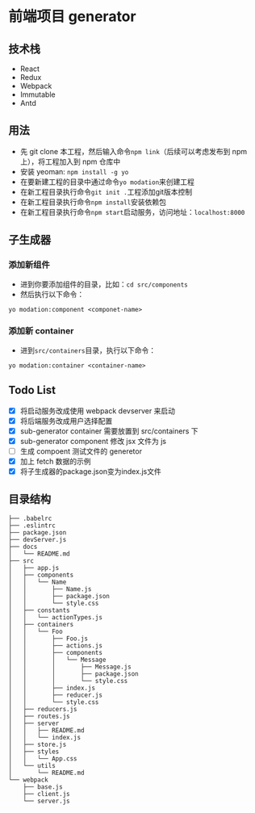 # 前端项目 generator

## 技术栈
* React
* Redux
* Webpack
* Immutable
* Antd

## 用法

* 先 git clone 本工程，然后输入命令`npm link`（后续可以考虑发布到 npm 上），将工程加入到 npm 仓库中
* 安装 yeoman: `npm install -g yo`
* 在要新建工程的目录中通过命令`yo modation`来创建工程
* 在新工程目录执行命令`git init .`工程添加git版本控制
* 在新工程目录执行命令`npm install`安装依赖包
* 在新工程目录执行命令`npm start`启动服务，访问地址：`localhost:8000`

## 子生成器

### 添加新组件

* 进到你要添加组件的目录，比如：`cd src/components`
* 然后执行以下命令：
```
yo modation:component <componet-name>
```

### 添加新 container

* 进到`src/containers`目录，执行以下命令：
```
yo modation:container <container-name>
```

## Todo List

- [x] 将启动服务改成使用 webpack devserver 来启动
- [x] 将后端服务改成用户选择配置
- [x] sub-generator container 需要放置到 src/containers 下
- [x] sub-generator component 修改 jsx 文件为 js
- [ ] 生成 compoent 测试文件的 generetor
- [x] 加上 fetch 数据的示例
- [x] 将子生成器的package.json变为index.js文件

## 目录结构

```
├── .babelrc
├── .eslintrc
├── package.json
├── devServer.js
├── docs
│   └── README.md
├── src
│   ├── app.js
│   ├── components
│   │   └── Name
│   │       ├── Name.js
│   │       ├── package.json
│   │       └── style.css
│   ├── constants
│   │   └── actionTypes.js
│   ├── containers
│   │   └── Foo
│   │       ├── Foo.js
│   │       ├── actions.js
│   │       ├── components
│   │       │   └── Message
│   │       │       ├── Message.js
│   │       │       ├── package.json
│   │       │       └── style.css
│   │       ├── index.js
│   │       ├── reducer.js
│   │       └── style.css
│   ├── reducers.js
│   ├── routes.js
│   ├── server
│   │   ├── README.md
│   │   └── index.js
│   ├── store.js
│   ├── styles
│   │   └── App.css
│   └── utils
│       └── README.md
└── webpack
    ├── base.js
    ├── client.js
    └── server.js
```

